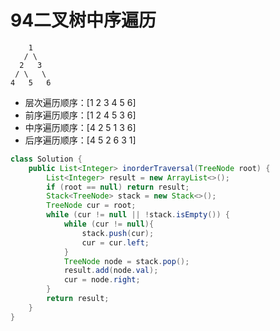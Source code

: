 # 94二叉树中序遍历

```
    1
   / \
  2   3
 / \   \
4   5   6
```

- 层次遍历顺序：[1 2 3 4 5 6]
- 前序遍历顺序：[1 2 4 5 3 6]
- 中序遍历顺序：[4 2 5 1 3 6]
- 后序遍历顺序：[4 5 2 6 3 1]

```java
class Solution {
    public List<Integer> inorderTraversal(TreeNode root) {
        List<Integer> result = new ArrayList<>();
        if (root == null) return result;
        Stack<TreeNode> stack = new Stack<>();
        TreeNode cur = root;
        while (cur != null || !stack.isEmpty()) {
            while (cur != null){
                stack.push(cur);
                cur = cur.left;
            }
            TreeNode node = stack.pop();
            result.add(node.val);
            cur = node.right;
        }
        return result;
    }
}
```

